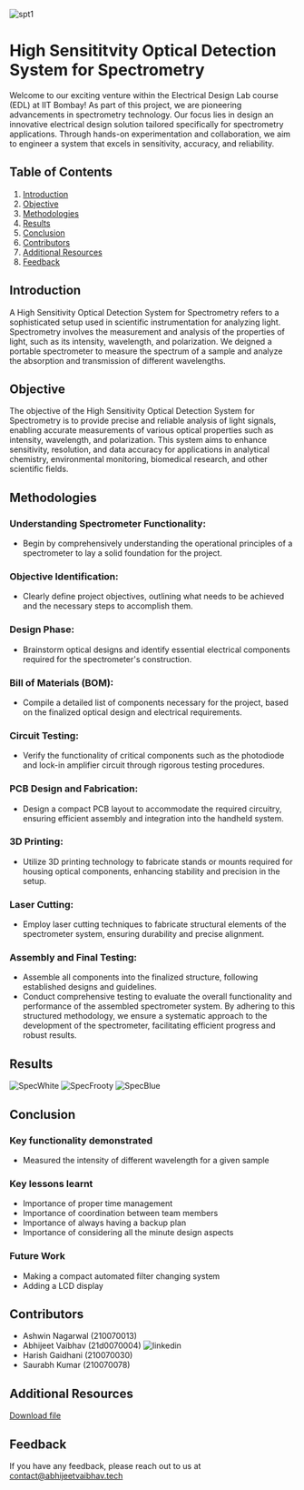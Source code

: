 ![spt1](https://github.com/imabhivaibhav/EDL.iitb/assets/66539655/458c79e4-c894-4a13-84ae-8df737d507db)



# High Sensititvity Optical Detection System for Spectrometry

Welcome to our exciting venture within the Electrical Design Lab course (EDL) at IIT Bombay! As part of this project, we are pioneering advancements in spectrometry technology. Our focus lies in design an innovative electrical design solution tailored specifically for spectrometry applications. Through hands-on experimentation and collaboration, we aim to engineer a system that excels in sensitivity, accuracy, and reliability.

## Table of Contents

1. [Introduction](#introduction)
2. [Objective](#objective)
3. [Methodologies](#methodologies)
4. [Results](#results)
5. [Conclusion](#conclusion)
6. [Contributors](#contributors)
7. [Additional Resources](#additional-resources)
8. [Feedback](#feedback)

## Introduction

A High Sensitivity Optical Detection System for Spectrometry refers to a sophisticated setup used in scientific instrumentation for analyzing light. Spectrometry involves the measurement and analysis of the properties of light, such as its intensity, wavelength, and polarization. We deigned a portable spectrometer to measure the spectrum of a sample and analyze the absorption and transmission of different wavelengths.

## Objective

The objective of the High Sensitivity Optical Detection System for Spectrometry is to provide precise and reliable analysis of light signals, enabling accurate measurements of various optical properties such as intensity, wavelength, and polarization. This system aims to enhance sensitivity, resolution, and data accuracy for applications in analytical chemistry, environmental monitoring, biomedical research, and other scientific fields.

## Methodologies

### Understanding Spectrometer Functionality: 
- Begin by comprehensively understanding the operational principles of a spectrometer to lay a solid foundation for the project. 
### Objective Identification: 
- Clearly define project objectives, outlining what needs to be achieved and the necessary steps to accomplish them. 
### Design Phase: 
- Brainstorm optical designs and identify essential electrical components required for the spectrometer's construction. 
### Bill of Materials (BOM): 
- Compile a detailed list of components necessary for the project, based on the finalized optical design and electrical requirements. 
### Circuit Testing: 
- Verify the functionality of critical components such as the photodiode and lock-in amplifier circuit through rigorous testing procedures. 
### PCB Design and Fabrication: 
- Design a compact PCB layout to accommodate the required circuitry, ensuring efficient assembly and integration into the handheld system. 
### 3D Printing: 
- Utilize 3D printing technology to fabricate stands or mounts required for housing optical components, enhancing stability and precision in the setup. 
### Laser Cutting: 
- Employ laser cutting techniques to fabricate structural elements of the spectrometer system, ensuring durability and precise alignment. 
### Assembly and Final Testing: 
- Assemble all components into the finalized structure, following established designs and guidelines.
- Conduct comprehensive testing to evaluate the overall functionality and performance of the assembled spectrometer system. 
By adhering to this structured methodology, we ensure a systematic approach to the development of the spectrometer, facilitating efficient progress and robust results.


## Results

![SpecWhite](https://github.com/imabhivaibhav/EDL.iitb/assets/66539655/ca867edf-873f-49e5-9a67-0d6cfe5c4291)
![SpecFrooty](https://github.com/imabhivaibhav/EDL.iitb/assets/66539655/dde5fc5a-d946-45e7-8d47-4d2849261dea)
![SpecBlue](https://github.com/imabhivaibhav/EDL.iitb/assets/66539655/ff022cd9-4af9-4b08-9d1d-4f39b2f6b188)



## Conclusion


### Key functionality demonstrated
- Measured the intensity of different wavelength for a given sample
### Key lessons learnt
- Importance of proper time management
- Importance of coordination between team members
- Importance of always having a backup plan
- Importance of considering all the minute design aspects
### Future Work
- Making a compact automated filter changing system
- Adding a LCD display

## Contributors

- Ashwin Nagarwal (210070013)
- Abhijeet Vaibhav (21d0070004) ![linkedin](https://img.shields.io/badge/linkedin-0A66C2?style=for-the-badge&logo=linkedin&logoColor=white,https://www.linkedin.com/in/theabhijeetvaibhav/)
- Harish Gaidhani (210070030)
- Saurabh Kumar (210070078)




## Additional Resources

[Download file](https://github.com/imabhivaibhav/EDL.iitb/blob/main/Complete%20Zip.zip)


## Feedback

If you have any feedback, please reach out to us at contact@abhijeetvaibhav.tech

